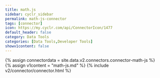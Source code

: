 ```yaml
---
title: math.js
sidebar: cyclr_sidebar
permalink: math-js-connector
tags: [connector]
icon: https://my.cyclr.com/api/ConnectorIcon/1477
default_header: false
category: Data Tools
categories: [Data Tools,Developer Tools]
showv1content: false
---
```

{% assign connectordata = site.data.v2.connectors.connector-math-js %}
{% assign v1content = "math-js.md" %}
{% include v2/connector/connector.html %}	